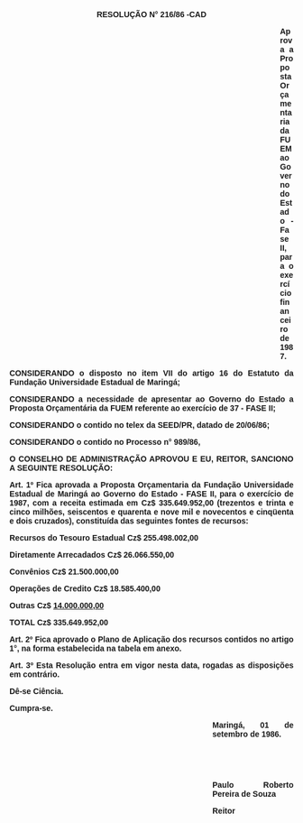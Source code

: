 <BODY>

<B><FONT FACE="Arial"><P ALIGN="CENTER">RESOLU&Ccedil;&Atilde;O N° 216/86 -CAD</P><DIR>
<DIR>
<DIR>
<DIR>
<DIR>
<DIR>
<DIR>
<DIR>
<DIR>
<DIR>
<DIR>
<DIR>

<P ALIGN="JUSTIFY">Aprova a Proposta Or&ccedil;amentaria da FUEM ao Governo do Estado - Fase II, para o exerc&iacute;cio financeiro de 1987.</P>
</B><P ALIGN="JUSTIFY"></P></DIR>
</DIR>
</DIR>
</DIR>
</DIR>
</DIR>
</DIR>
</DIR>
</DIR>
</DIR>
</DIR>
</DIR>

<P ALIGN="JUSTIFY">CONSIDERANDO o disposto no item VII do artigo 16 do  Estatuto da Funda&ccedil;&atilde;o Universidade Estadual de Maring&aacute;;</P>
<P ALIGN="JUSTIFY">CONSIDERANDO a necessidade de apresentar ao Governo do Estado a Proposta Or&ccedil;ament&aacute;ria da FUEM referente ao exerc&iacute;cio de 37 - FASE II;</P>
<P ALIGN="JUSTIFY">CONSIDERANDO o contido no telex da SEED/PR<U>,</U> datado de 20/06/86;</P>
<P ALIGN="JUSTIFY">CONSIDERANDO o contido no Processo n° 989/86,</P>
<P ALIGN="JUSTIFY"></P>
<B><P ALIGN="JUSTIFY">O CONSELHO DE ADMINISTRA&Ccedil;&Atilde;O APROVOU E EU, REITOR, SANCIONO A SEGUINTE RESOLU&Ccedil;&Atilde;O:</P>
<P ALIGN="JUSTIFY"></P>
</B><P ALIGN="JUSTIFY">Art. 1º  Fica aprovada a Proposta Or&ccedil;amentaria da Funda&ccedil;&atilde;o Universidade Estadual de Maring&aacute; ao Governo do Estado - FASE II, para o exerc&iacute;cio de 1987, com a receita estimada em Cz$ 335.649.952,00 (trezentos e trinta e cinco milh&otilde;es, seiscentos e quarenta e nove mil e novecentos e cinq&uuml;enta e dois cruzados), constitu&iacute;da das seguintes fontes de recursos:</P>
<P ALIGN="JUSTIFY">Recursos do Tesouro Estadual&#9;Cz$ 255.498.002,00</P>
<P ALIGN="JUSTIFY">Diretamente Arrecadados&#9;Cz$ 26.066.550,00</P>
<P ALIGN="JUSTIFY">Conv&ecirc;nios&#9;Cz$ 21.500.000,00</P>
<P ALIGN="JUSTIFY">Opera&ccedil;&otilde;es de Credito&#9;Cz$ 18.585.400,00</P>
<P ALIGN="JUSTIFY">Outras&#9;Cz$ <U>14.000.000,00</P>
</U><P ALIGN="JUSTIFY">TOTAL &#9;Cz$ 335.649.952,00</P>
<B><P ALIGN="JUSTIFY">Art. 2º</B>  Fica aprovado o Plano de Aplica&ccedil;&atilde;o dos recursos contidos no artigo 1°, na forma estabelecida na tabela em anexo.</P>
<B><P ALIGN="JUSTIFY">Art. 3º</B> Esta Resolu&ccedil;&atilde;o entra em vigor nesta data, rogadas as disposi&ccedil;&otilde;es em contr&aacute;rio.</P>
<P ALIGN="JUSTIFY">D&ecirc;-se Ci&ecirc;ncia.</P>
<P ALIGN="JUSTIFY">Cumpra-se.</P><DIR>
<DIR>
<DIR>
<DIR>
<DIR>
<DIR>
<DIR>
<DIR>
<DIR>

<P ALIGN="JUSTIFY">Maring&aacute;, 01 de setembro de 1986.</P>
<P ALIGN="JUSTIFY"></P>
<P ALIGN="JUSTIFY">&nbsp;</P>
<P ALIGN="JUSTIFY">&nbsp;</P>
<P ALIGN="JUSTIFY">Paulo Roberto Pereira de Souza</P>
<P ALIGN="JUSTIFY">Reitor</P></DIR>
</DIR>
</DIR>
</DIR>
</DIR>
</DIR>
</DIR>
</DIR>
</DIR>
</FONT></BODY>

